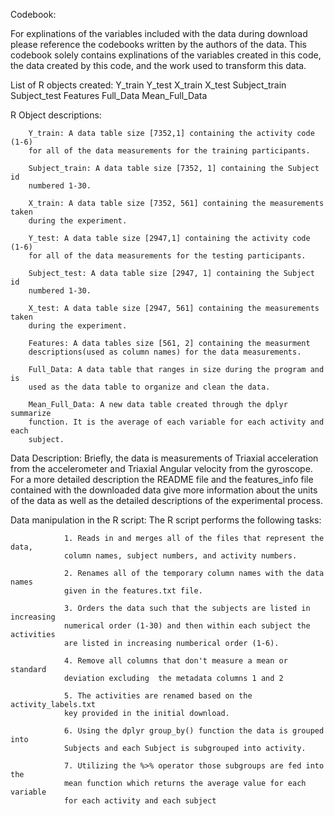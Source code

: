 Codebook:

For explinations of the variables included with the data during download please
reference the codebooks written by the authors of the data. This codebook solely
contains explinations of the variables created in this code, the data created by
this code, and the work used to transform this data.

List of R objects created:
        Y_train
        Y_test
        X_train
        X_test
        Subject_train
        Subject_test
        Features
        Full_Data
        Mean_Full_Data

R Object descriptions:

        Y_train: A data table size [7352,1] containing the activity code (1-6) 
        for all of the data measurements for the training participants.
        
        Subject_train: A data table size [7352, 1] containing the Subject id
        numbered 1-30.
        
        X_train: A data table size [7352, 561] containing the measurements taken
        during the experiment. 
        
        Y_test: A data table size [2947,1] containing the activity code (1-6) 
        for all of the data measurements for the testing participants.
        
        Subject_test: A data table size [2947, 1] containing the Subject id
        numbered 1-30.
        
        X_test: A data table size [2947, 561] containing the measurements taken
        during the experiment. 
        
        Features: A data tables size [561, 2] containing the measurment
        descriptions(used as column names) for the data measurements.
        
        Full_Data: A data table that ranges in size during the program and is
        used as the data table to organize and clean the data.
        
        Mean_Full_Data: A new data table created through the dplyr summarize
        function. It is the average of each variable for each activity and each 
        subject.

Data Description:
        Briefly, the data is measurements of Triaxial acceleration from the 
        accelerometer and Triaxial Angular velocity from the gyroscope. For a 
        more detailed description the README file and the features_info file contained 
        with the downloaded data give more information about the units of the
        data as well as the detailed descriptions of the experimental process.
        
Data manipulation in the R script:
        The R script performs the following tasks:
                
                1. Reads in and merges all of the files that represent the data,
                column names, subject numbers, and activity numbers.
                
                2. Renames all of the temporary column names with the data names
                given in the features.txt file.
                
                3. Orders the data such that the subjects are listed in increasing
                numerical order (1-30) and then within each subject the activities
                are listed in increasing numberical order (1-6).
                
                4. Remove all columns that don't measure a mean or standard 
                deviation excluding  the metadata columns 1 and 2
                
                5. The activities are renamed based on the activity_labels.txt
                key provided in the initial download.
                
                6. Using the dplyr group_by() function the data is grouped into
                Subjects and each Subject is subgrouped into activity.
                
                7. Utilizing the %>% operator those subgroups are fed into the
                mean function which returns the average value for each variable 
                for each activity and each subject
        
        